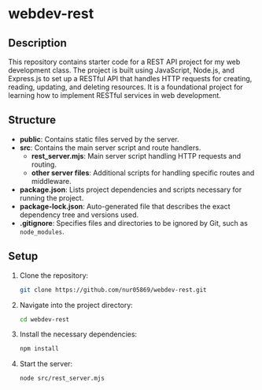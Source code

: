 # webdev-rest

## Description

This repository contains starter code for a REST API project for my web development class. The project is built using JavaScript, Node.js, and Express.js to set up a RESTful API that handles HTTP requests for creating, reading, updating, and deleting resources. It is a foundational project for learning how to implement RESTful services in web development.

## Structure

- **public**: Contains static files served by the server.
- **src**: Contains the main server script and route handlers.
  - **rest_server.mjs**: Main server script handling HTTP requests and routing.
  - **other server files**: Additional scripts for handling specific routes and middleware.
- **package.json**: Lists project dependencies and scripts necessary for running the project.
- **package-lock.json**: Auto-generated file that describes the exact dependency tree and versions used.
- **.gitignore**: Specifies files and directories to be ignored by Git, such as `node_modules`.

## Setup

1. Clone the repository:
    ```sh
    git clone https://github.com/nur05869/webdev-rest.git
    ```
2. Navigate into the project directory:
    ```sh
    cd webdev-rest
    ```
3. Install the necessary dependencies:
    ```sh
    npm install
    ```
4. Start the server:
    ```sh
    node src/rest_server.mjs
    ```

